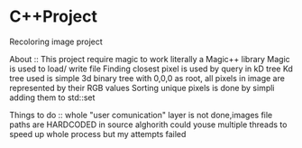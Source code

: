 # C++Project
 Recoloring image project
 
 About ::
This project require magic to work
literally a Magic++ library
Magic is used to load/ write file
Finding closest pixel is used by query in kD tree 
Kd tree used is simple 3d binary tree with 0,0,0 as root,
all pixels in image are represented by their RGB values 
Sorting unique pixels is done by simpli adding them to std::set


Things to do ::
whole "user comunication" layer is not done,images file paths are HARDCODED in source
alghorith could youse multiple threads to speed up whole process but my attempts failed


